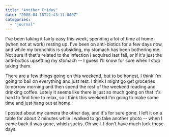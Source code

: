 ```yaml
---
title: "Another Friday"
date: "2008-04-18T21:43:11.000Z"
categories: 
  - "journal"
---
```


I've been taking it fairly easy this week, spending a lot of time at home (when not at work) resting up. I've been on anti-biotics for a few days now, and while my bronchitis is subsiding, my stomach has been bothering me. Not sure if that's related to the infection I acquired last fall, or if it's just the anti-biotics upsetting my stomach -- I guess I'll know for sure when I stop taking them.

There are a few things going on this weekend, but to be honest, I think I'm going to bail on everything and just rest. I think I might go get groceries tomorrow morning and then spend the rest of the weekend reading and drinking coffee. Lately it seems like there is just so much going on that it's hard to find time to relax, so I think this weekend I'm going to make some time and just hang out at home.

I posted about my camera the other day, and it's for sure gone. I left it on a table for about 2 minutes while I walked to go take another photo -- when I came back it was gone, which sucks. Oh well. I don't have much luck these days.
